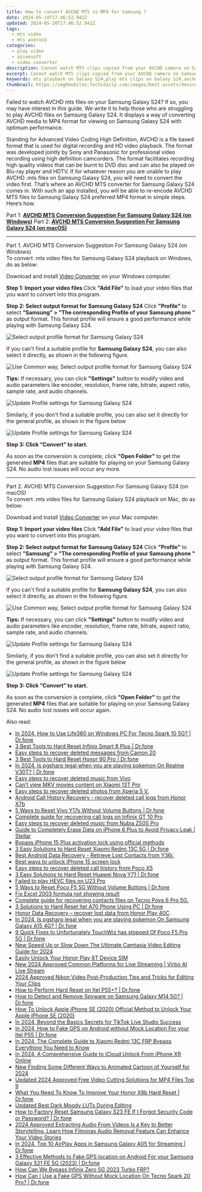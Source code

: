 ```yaml
---
title: How to convert AVCHD MTS to MP4 for Samsung ?
date: 2024-05-19T17:46:52.942Z
updated: 2024-05-20T17:46:52.942Z
tags: 
  - mts video
  - mts android
categories: 
  - play video
  - aiseesoft
  - video converter
description: Cannot watch MTS clips copied from your AVCHD camera on Samsung Galaxy S24? You can either use a third party media player like VLC or MX player to play MTS files on your Samsung Galaxy S24, or convert AVCHD footage to MP4 format for Samsung Galaxy S24 playback. 
excerpt: Cannot watch MTS clips copied from your AVCHD camera on Samsung Galaxy S24? You can either use a third party media player like VLC or MX player to play MTS files on your Samsung Galaxy S24, or convert AVCHD footage to MP4 format for Samsung Galaxy S24 playback. 
keywords: mts playback on Galaxy S24,play mts clips on Galaxy S24,avchd player for Samsung Galaxy S24,encode avchd to mp4 for Galaxy S24,watch avchd on Galaxy S24,watch avchd on Samsung Galaxy S24,mts video converter for android,mts codec vlc android,playing mts videos on phone android,how to converter 720p to mts on android,mts converter android 2018,best mts transcoder android
thumbnail: https://img0mobiles.techidaily.com/images/best-assets/devices/samsung/samsung-galaxy-s24/5.jpg
---
```



<div class="atpl-content atpl-for-aiseesoft-video-converter play-mts-on-android">

<div class="atpl-post-description-part-1">
<div class="tpl-content-sub-paragraph-normal">
  <p>
    Failed to watch AVCHD mts files on your Samsung Galaxy S24? If so, you may have interest in this guide. We write it to help those who are struggling to play AVCHD files on Samsung Galaxy S24. It displays a way of converting AVCHD media to MP4 format for viewing on Samsung Galaxy S24 with optimum performance.
  </p>
</div>
</div>



<div class="atpl-post-device-model-description">
  
</div>

<div class="atpl-post-description-part-2">
<div class="tpl-content-sub-paragraph-content">
  <p>
    Standing for Advanced Video Coding High Definition, AVCHD is a file based format that is used for digital recording and HD video playback. The format was developed jointly by Sony and Panasonic for professional video recording using high definition camcorders. The format facilitates recording high quality videos that can be burnt to DVD disc and can also be played on Blu-ray player and HDTV. If for whatever reason you are unable to play AVCHD .mts files on Samsung Galaxy S24, you will need to convert the video first. That’s where an AVCHD MTS converter for Samsung Galaxy S24 comes in. With such an app installed, you will be able to re-encode AVCHD MTS files to Samsung Galaxy S24 preferred MP4 format in simple steps. Here’s how.
  </p>
</div>
</div>

Part 1: <strong><a href="#p1">AVCHD MTS Conversion Suggestion For Samsung Galaxy S24 (on Windows)</a></strong>
Part 2: <strong><a href="#p2">AVCHD MTS Conversion Suggestion For Samsung Galaxy S24 (on macOS)</a></strong>

<!-- Part 1 -->
<a id="p1" name="p1" ></a><hr>

<div class="atpl-step-part-style">Part 1. AVCHD MTS Conversion Suggestion For Samsung Galaxy S24 (on Windows)</div>
To convert .mts video files for Samsung Galaxy S24 playback on Windows, do as below:

Download and install <a class="atpl-step-content-a-style" href="https://tools.techidaily.com/aiseesoft-total-video-converter/" >Video Converter</a> on your Windows computer.

<strong>Step 1: Import your video files </strong>
Click <b>"Add File"</b> to load your video files that you want to convert into this program.

<strong>Step 2: Select output format for Samsung Galaxy S24</strong>
Click <b>"Profile"</b> to select <b>"Samsung" > "The corresponding Profile of your Samsung phone "</b> as output format. This format profile will ensure a good performance while playing with Samsung Galaxy S24.

<img src="https://tools.techidaily.com/images/apps/aiseesoft/video-converter/devices/samsung/fv.mp4/win/profile-5.png" class="atpl-imgstyle" alt="Select output profile format for Samsung Galaxy S24" />

If you can't find a suitable profile for **Samsung Galaxy S24**, you can also select it directly, as shown in the following figure.

<img src="https://tools.techidaily.com/images/apps/aiseesoft/video-converter/devices/common_android/fv.mp4/win/profile.png" class="atpl-imgstyle" alt="Use Common way, Select output profile format for Samsung Galaxy S24" />

<strong>Tips:</strong>
If necessary, you can click <b>"Settings"</b> button to modify video and audio parameters like encoder, resolution, frame rate, bitrate, aspect ratio, sample rate, and audio channels. 

<img src="https://tools.techidaily.com/images/apps/aiseesoft/video-converter/devices/samsung/fv.mp4/win/settings-5.png" class="atpl-imgstyle"  alt="Update Profile settings for Samsung Galaxy S24" />

Similarly, if you don't find a suitable profile, you can also set it directly for the general profile, as shown in the figure below

<img src="https://tools.techidaily.com/images/apps/aiseesoft/video-converter/devices/common_android/fv.mp4/win/settings.png" class="atpl-imgstyle"  alt="Update Profile settings for Samsung Galaxy S24" />

<strong>Step 3: Click “Convert” to start.</strong>

As soon as the conversion is complete, click <b>"Open Folder"</b> to get the generated <b>MP4</b> files that are suitable for playing on your Samsung Galaxy S24. No audio lost issues will occur any more.

<!-- Part 2 -->
<a id="p2" name="p2"></a><hr>

<div class="atpl-step-part-style">Part 2. AVCHD MTS Conversion Suggestion For Samsung Galaxy S24 (on macOS)</div>
To convert .mts video files for Samsung Galaxy S24 playback on Mac, do as below:

Download and install <a class="atpl-step-content-a-style" href="https://tools.techidaily.com/aiseesoft-total-video-converter/" >Video Converter</a> on your Mac computer.

<strong>Step 1: Import your video files </strong>
Click <b>"Add File"</b> to load your video files that you want to convert into this program.

<strong>Step 2: Select output format for Samsung Galaxy S24</strong>
Click <b>"Profile"</b> to select <b>"Samsung" > "The corresponding Profile of your Samsung phone "</b> as output format. This format profile will ensure a good performance while playing with Samsung Galaxy S24.

<img src="https://tools.techidaily.com/images/apps/aiseesoft/video-converter/devices/samsung/fv.mp4/mac/profile.png" class="atpl-imgstyle" alt="Select output profile format for Samsung Galaxy S24" />

If you can't find a suitable profile for **Samsung Galaxy S24**, you can also select it directly, as shown in the following figure.

<img src="https://tools.techidaily.com/images/apps/aiseesoft/video-converter/devices/common_android/fv.mp4/mac/profile.png" class="atpl-imgstyle" alt="Use Common way, Select output profile format for Samsung Galaxy S24" />

<strong>Tips:</strong>
If necessary, you can click <b>"Settings"</b> button to modify video and audio parameters like encoder, resolution, frame rate, bitrate, aspect ratio, sample rate, and audio channels. 

<img src="https://tools.techidaily.com/images/apps/aiseesoft/video-converter/devices/samsung/fv.mp4/mac/settings.png" class="atpl-imgstyle"  alt="Update Profile settings for Samsung Galaxy S24" />

Similarly, if you don't find a suitable profile, you can also set it directly for the general profile, as shown in the figure below

<img src="https://tools.techidaily.com/images/apps/aiseesoft/video-converter/devices/common_android/fv.mp4/win/settings.png" class="atpl-imgstyle"  alt="Update Profile settings for Samsung Galaxy S24" />

<strong>Step 3: Click “Convert” to start.</strong>


As soon as the conversion is complete, click <b>"Open Folder"</b> to get the generated <b>MP4</b> files that are suitable for playing on your Samsung Galaxy S24. No audio lost issues will occur again.


<ins class="adsbygoogle"
     style="display:block"
     data-ad-client="ca-pub-7571918770474297"
     data-ad-slot="8358498916"
     data-ad-format="auto"
     data-full-width-responsive="true"></ins>


</div>
<ins class="adsbygoogle"
    style="display:block"
    data-ad-format="autorelaxed"
    data-ad-client="ca-pub-7571918770474297"
    data-ad-slot="1223367746"></ins>

<span class="atpl-alsoreadstyle">Also read:</span>
<div><ul>
<li><a href="https://phone-solutions.techidaily.com/in-2024-how-to-use-life360-on-windows-pc-for-tecno-spark-10-5g-drfone-by-drfone-virtual-android/"><u>In 2024, How to Use Life360 on Windows PC For Tecno Spark 10 5G? | Dr.fone</u></a></li>
<li><a href="https://phone-solutions.techidaily.com/3-best-tools-to-hard-reset-infinix-smart-8-plus-drfone-by-drfone-reset-android-reset-android/"><u>3 Best Tools to Hard Reset Infinix Smart 8 Plus | Dr.fone</u></a></li>
<li><a href="https://phone-solutions.techidaily.com/easy-steps-to-recover-deleted-messages-from-camon-20-by-fonelab-android-recover-messages/"><u>Easy steps to recover deleted messages from Camon 20</u></a></li>
<li><a href="https://phone-solutions.techidaily.com/3-best-tools-to-hard-reset-honor-90-pro-drfone-by-drfone-reset-android-reset-android/"><u>3 Best Tools to Hard Reset Honor 90 Pro | Dr.fone</u></a></li>
<li><a href="https://phone-solutions.techidaily.com/in-2024-is-pgsharp-legal-when-you-are-playing-pokemon-on-realme-v30t-drfone-by-drfone-virtual-android/"><u>In 2024, Is pgsharp legal when you are playing pokemon On Realme V30T? | Dr.fone</u></a></li>
<li><a href="https://phone-solutions.techidaily.com/easy-steps-to-recover-deleted-music-from-vivo-by-fonelab-android-recover-music/"><u>Easy steps to recover deleted music from Vivo</u></a></li>
<li><a href="https://phone-solutions.techidaily.com/can-t-view-mkv-movies-content-on-xiaomi-13t-pro-by-aiseesoft-video-converter-play-mkv-on-android/"><u>Can’t view MKV movies content on Xiaomi 13T Pro</u></a></li>
<li><a href="https://phone-solutions.techidaily.com/easy-steps-to-recover-deleted-photos-from-xperia-5-v-by-fonelab-android-recover-photos/"><u>Easy steps to recover deleted photos from Xperia 5 V.</u></a></li>
<li><a href="https://phone-solutions.techidaily.com/android-call-history-recovery-recover-deleted-call-logs-from-honor-x7b-by-fonelab-android-recover-call-logs/"><u>Android Call History Recovery - recover deleted call logs from Honor X7b</u></a></li>
<li><a href="https://phone-solutions.techidaily.com/5-ways-to-reset-vivo-y17s-without-volume-buttons-drfone-by-drfone-reset-android-reset-android/"><u>5 Ways to Reset Vivo Y17s Without Volume Buttons | Dr.fone</u></a></li>
<li><a href="https://phone-solutions.techidaily.com/complete-guide-for-recovering-call-logs-on-infinix-gt-10-pro-by-fonelab-android-recover-call-logs/"><u>Complete guide for recovering call logs on Infinix GT 10 Pro</u></a></li>
<li><a href="https://phone-solutions.techidaily.com/easy-steps-to-recover-deleted-music-from-nubia-z50s-pro-by-fonelab-android-recover-music/"><u>Easy steps to recover deleted music from Nubia Z50S Pro</u></a></li>
<li><a href="https://phone-solutions.techidaily.com/guide-to-completely-erase-data-on-iphone-6-plus-to-avoid-privacy-leak-stellar-by-stellar-data-recovery-ios-iphone-data-recovery/"><u>Guide to Completely Erase Data on iPhone 6 Plus to Avoid Privacy Leak | Stellar</u></a></li>
<li><a href="https://phone-solutions.techidaily.com/bypass-iphone-15-plus-activation-lock-using-official-methods-by-drfone-ios-unlock-ios-unlock/"><u>Bypass iPhone 15 Plus activation lock using official methods</u></a></li>
<li><a href="https://phone-solutions.techidaily.com/3-easy-solutions-to-hard-reset-xiaomi-redmi-13c-5g-drfone-by-drfone-reset-android-reset-android/"><u>3 Easy Solutions to Hard Reset Xiaomi Redmi 13C 5G | Dr.fone</u></a></li>
<li><a href="https://phone-solutions.techidaily.com/best-android-data-recovery-retrieve-lost-contacts-from-y36i-by-fonelab-android-recover-contacts/"><u>Best Android Data Recovery - Retrieve Lost Contacts from Y36i.</u></a></li>
<li><a href="https://phone-solutions.techidaily.com/best-ways-to-unlock-iphone-15-screen-lock-by-drfone-ios-unlock-ios-unlock/"><u>Best ways to unlock iPhone 15 screen lock</u></a></li>
<li><a href="https://phone-solutions.techidaily.com/easy-steps-to-recover-deleted-call-history-from-poco-x5-by-fonelab-android-recover-call-logs/"><u>Easy steps to recover deleted call history from Poco X5</u></a></li>
<li><a href="https://phone-solutions.techidaily.com/3-easy-solutions-to-hard-reset-huawei-nova-y71-drfone-by-drfone-reset-android-reset-android/"><u>3 Easy Solutions to Hard Reset Huawei Nova Y71 | Dr.fone</u></a></li>
<li><a href="https://phone-solutions.techidaily.com/failed-to-play-hevc-files-on-u23-pro-by-aiseesoft-video-converter-play-hevc-video-on-android/"><u>Failed to play HEVC files on U23 Pro</u></a></li>
<li><a href="https://phone-solutions.techidaily.com/5-ways-to-reset-poco-f5-5g-without-volume-buttons-drfone-by-drfone-reset-android-reset-android/"><u>5 Ways to Reset Poco F5 5G Without Volume Buttons | Dr.fone</u></a></li>
<li><a href="https://phone-solutions.techidaily.com/fix-excel-2003-formula-not-showing-result-by-stellar-guide/"><u>Fix Excel 2003 formula not showing result</u></a></li>
<li><a href="https://phone-solutions.techidaily.com/complete-guide-for-recovering-contacts-files-on-tecno-pova-6-pro-5g-by-fonelab-android-recover-contacts/"><u>Complete guide for recovering contacts files on Tecno Pova 6 Pro 5G.</u></a></li>
<li><a href="https://phone-solutions.techidaily.com/3-solutions-to-hard-reset-itel-a70-phone-using-pc-drfone-by-drfone-reset-android-reset-android/"><u>3 Solutions to Hard Reset Itel A70 Phone Using PC | Dr.fone</u></a></li>
<li><a href="https://phone-solutions.techidaily.com/honor-data-recovery-recover-lost-data-from-honor-play-40c-by-fonelab-android-recover-data/"><u>Honor Data Recovery – recover lost data from Honor Play 40C</u></a></li>
<li><a href="https://phone-solutions.techidaily.com/in-2024-is-pgsharp-legal-when-you-are-playing-pokemon-on-samsung-galaxy-a15-4g-drfone-by-drfone-virtual-android/"><u>In 2024, Is pgsharp legal when you are playing pokemon On Samsung Galaxy A15 4G? | Dr.fone</u></a></li>
<li><a href="https://howto.techidaily.com/9-quick-fixes-to-unfortunately-touchwiz-has-stopped-of-poco-f5-pro-5g-drfone-by-drfone-fix-android-problems-fix-android-problems/"><u>9 Quick Fixes to Unfortunately TouchWiz has stopped Of Poco F5 Pro 5G | Dr.fone</u></a></li>
<li><a href="https://ai-video-apps.techidaily.com/new-speed-up-or-slow-down-the-ultimate-camtasia-video-editing-guide-for-2024/"><u>New Speed Up or Slow Down The Ultimate Camtasia Video Editing Guide for 2024</u></a></li>
<li><a href="https://sim-unlock.techidaily.com/easily-unlock-your-honor-play-8t-device-sim-by-drfone-android/"><u>Easily Unlock Your Honor Play 8T Device SIM</u></a></li>
<li><a href="https://ai-voice-clone.techidaily.com/new-2024-approved-common-platforms-for-live-streaming-virbo-ai-live-stream/"><u>New 2024 Approved Common Platforms for Live Streaming | Virbo AI Live Stream</u></a></li>
<li><a href="https://ai-video-apps.techidaily.com/2024-approved-nikon-video-post-production-tips-and-tricks-for-editing-your-clips/"><u>2024 Approved Nikon Video Post-Production Tips and Tricks for Editing Your Clips</u></a></li>
<li><a href="https://techidaily.com/how-to-perform-hard-reset-on-itel-p55plus-drfone-by-drfone-reset-android-reset-android/"><u>How to Perform Hard Reset on Itel P55+? | Dr.fone</u></a></li>
<li><a href="https://android-location-track.techidaily.com/how-to-detect-and-remove-spyware-on-samsung-galaxy-m14-5g-drfone-by-drfone-virtual-android/"><u>How to Detect and Remove Spyware on Samsung Galaxy M14 5G? | Dr.fone</u></a></li>
<li><a href="https://sim-unlock.techidaily.com/how-to-unlock-apple-iphone-se-2020-official-method-to-unlock-your-apple-iphone-se-2020-by-drfone-ios/"><u>How To Unlock Apple iPhone SE (2020) Official Method to Unlock Your Apple iPhone SE (2020)</u></a></li>
<li><a href="https://ai-voice-clone.techidaily.com/in-2024-beyond-the-basics-secrets-for-tiktok-live-studio-success/"><u>In 2024, Beyond the Basics Secrets for TikTok Live Studio Success</u></a></li>
<li><a href="https://android-location.techidaily.com/in-2024-how-to-fake-gps-on-android-without-mock-location-for-your-itel-p55-drfone-by-drfone-virtual/"><u>In 2024, How to Fake GPS on Android without Mock Location For your Itel P55 | Dr.fone</u></a></li>
<li><a href="https://bypass-frp.techidaily.com/in-2024-the-complete-guide-to-xiaomi-redmi-13c-frp-bypass-everything-you-need-to-know-by-drfone-android/"><u>In 2024, The Complete Guide to Xiaomi Redmi 13C FRP Bypass Everything You Need to Know</u></a></li>
<li><a href="https://activate-lock.techidaily.com/in-2024-a-comprehensive-guide-to-icloud-unlock-from-iphone-xr-online-by-drfone-ios/"><u>In 2024, A Comprehensive Guide to iCloud Unlock From iPhone XR Online</u></a></li>
<li><a href="https://animation-videos.techidaily.com/new-finding-some-different-ways-to-animated-cartoon-of-yourself-for-2024/"><u>New Finding Some Different Ways to Animated Cartoon of Yourself for 2024</u></a></li>
<li><a href="https://ai-video-apps.techidaily.com/updated-2024-approved-free-video-cutting-solutions-for-mp4-files-top-9/"><u>Updated 2024 Approved Free Video Cutting Solutions for MP4 Files Top 9</u></a></li>
<li><a href="https://techidaily.com/what-you-need-to-know-to-improve-your-honor-x8b-hard-reset-drfone-by-drfone-reset-android-reset-android/"><u>What You Need To Know To Improve Your Honor X8b Hard Reset | Dr.fone</u></a></li>
<li><a href="https://ai-video-editing.techidaily.com/updated-best-dark-moody-luts-during-editing/"><u>Updated Best Dark Moody LUTs During Editing</u></a></li>
<li><a href="https://techidaily.com/how-to-factory-reset-samsung-galaxy-s23-fe-if-i-forgot-security-code-or-password-drfone-by-drfone-reset-android-reset-android/"><u>How to Factory Reset Samsung Galaxy S23 FE If I Forgot Security Code or Password? | Dr.fone</u></a></li>
<li><a href="https://ai-editing-video.techidaily.com/2024-approved-extracting-audio-from-videos-is-a-key-to-better-storytelling-learn-how-filmoras-audio-removal-feature-can-enhance-your-video-stories/"><u>2024 Approved Extracting Audio From Videos Is a Key to Better Storytelling. Learn How Filmoras Audio Removal Feature Can Enhance Your Video Stories</u></a></li>
<li><a href="https://screen-mirror.techidaily.com/in-2024-top-10-airplay-apps-in-samsung-galaxy-a05-for-streaming-drfone-by-drfone-android/"><u>In 2024, Top 10 AirPlay Apps in Samsung Galaxy A05 for Streaming | Dr.fone</u></a></li>
<li><a href="https://android-location.techidaily.com/3-effective-methods-to-fake-gps-location-on-android-for-your-samsung-galaxy-s21-fe-5g-2023-drfone-by-drfone-virtual/"><u>3 Effective Methods to Fake GPS location on Android For your Samsung Galaxy S21 FE 5G (2023) | Dr.fone</u></a></li>
<li><a href="https://bypass-frp.techidaily.com/how-can-we-bypass-infinix-zero-5g-2023-turbo-frp-by-drfone-android/"><u>How Can We Bypass Infinix Zero 5G 2023 Turbo FRP?</u></a></li>
<li><a href="https://fake-location.techidaily.com/how-can-i-use-a-fake-gps-without-mock-location-on-tecno-spark-20-pro-drfone-by-drfone-virtual-android/"><u>How Can I Use a Fake GPS Without Mock Location On Tecno Spark 20 Pro? | Dr.fone</u></a></li>
</ul></div>


